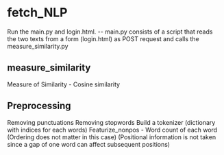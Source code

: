# fetch_NLP

Run the main.py and login.html.
-- main.py consists of a script that reads the two texts from a form (login.html) as POST request and calls the measure_similarity.py


## measure_similarity 
Measure of Similarity -  Cosine similarity

## Preprocessing
Removing punctuations
Removing stopwords
Build a tokenizer (dictionary with indices for each words)
Featurize_nonpos - Word count of each word (Ordering does not matter in this case) 
(Positional information is not taken since a gap of one word can affect subsequent positions)
